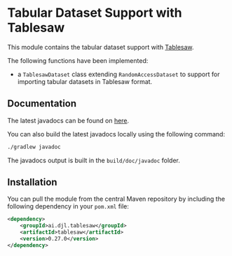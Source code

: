 # Tabular Dataset Support with Tablesaw

This module contains the tabular dataset support with [Tablesaw](https://github.com/jtablesaw/tablesaw).

The following functions have been implemented:

+ a `TablesawDataset` class extending `RandomAccessDataset` to support for importing tabular datasets in Tablesaw format.

## Documentation

The latest javadocs can be found on [here](https://javadoc.io/doc/ai.djl.tablesaw/tablesaw/latest/index.html).

You can also build the latest javadocs locally using the following command:

```sh
./gradlew javadoc
```
The javadocs output is built in the `build/doc/javadoc` folder.

## Installation

You can pull the module from the central Maven repository by including the following dependency in your `pom.xml` file:

```xml
<dependency>
    <groupId>ai.djl.tablesaw</groupId>
    <artifactId>tablesaw</artifactId>
    <version>0.27.0</version>
</dependency>
```
